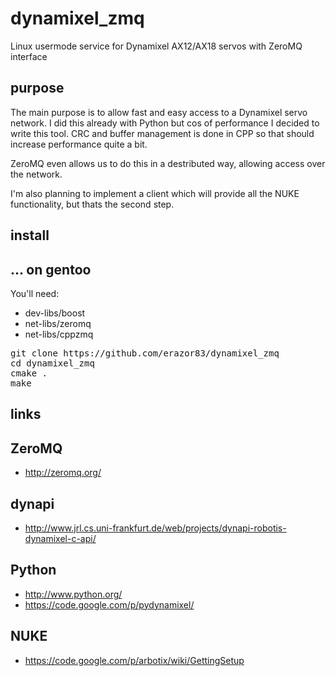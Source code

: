 dynamixel_zmq
================================

Linux usermode service for Dynamixel AX12/AX18 servos with ZeroMQ interface

purpose
-------------------------
The main purpose is to allow fast and easy access to a Dynamixel servo network.
I did this already with Python but cos of performance I decided to write this tool.
CRC and buffer management is done in CPP so that should increase performance quite a bit.

ZeroMQ even allows us to do this in a destributed way, allowing access over the network.

I'm also planning to implement a client which will provide all the NUKE functionality, but thats the second step.


install
-------------------------

... on gentoo
------------
You'll need:
  * dev-libs/boost
  * net-libs/zeromq
  * net-libs/cppzmq

<pre>
git clone https://github.com/erazor83/dynamixel_zmq
cd dynamixel_zmq
cmake .
make
</pre>

links
-------------------------

ZeroMQ
------------
  * http://zeromq.org/

dynapi
------------
  * http://www.jrl.cs.uni-frankfurt.de/web/projects/dynapi-robotis-dynamixel-c-api/

Python
------------
  * http://www.python.org/
  * https://code.google.com/p/pydynamixel/

NUKE
------------
  * https://code.google.com/p/arbotix/wiki/GettingSetup

